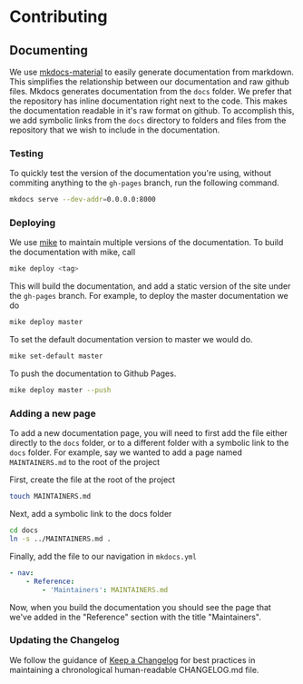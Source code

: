 # Contributing

## Documenting

We use [mkdocs-material](https://github.com/squidfunk/mkdocs-material)
to easily generate documentation from markdown.  This simplifies the relationship between our documentation and raw github files.  Mkdocs generates documentation from the ``docs`` folder.  We prefer that the
repository has inline documentation right next to the code.  This makes the documentation readable in it's raw format on github.  To accomplish this, we add symbolic links from the ``docs`` directory to folders and files from the repository that we wish to include in the documentation.

### Testing

To quickly test the version of the documentation you're using, without commiting
anything to the ``gh-pages`` branch, run the following command.

```bash
mkdocs serve --dev-addr=0.0.0.0:8000
```

### Deploying

We use [mike](https://github.com/jimporter/mike) to maintain multiple versions
of the documentation.  To build the documentation with mike, call

```bash
mike deploy <tag>
```

This will build the documentation, and add a static version of the site under the
``gh-pages`` branch.  For example, to deploy the master documentation we do

```bash
mike deploy master
```

To set the default documentation version to master we would do.

```bash
mike set-default master
```

To push the documentation to Github Pages.

```bash
mike deploy master --push
```

### Adding a new page

To add a new documentation page, you will need to first add the file
either directly to the ``docs`` folder, or to a different folder with a symbolic link to the ``docs`` folder.  For example, say we wanted to add a page named ``MAINTAINERS.md`` to the root of the project

First, create the file at the root of the project
    
```bash
touch MAINTAINERS.md
```

Next, add a symbolic link to the docs folder

```bash
cd docs
ln -s ../MAINTAINERS.md .
```
    
Finally, add the file to our navigation in ``mkdocs.yml``

```yaml
- nav:
    - Reference:
        - 'Maintainers': MAINTAINERS.md
```

Now, when you build the documentation you should see the page that
we've added in the "Reference" section with the title "Maintainers".

### Updating the Changelog

We follow the guidance of  [Keep a Changelog](https://keepachangelog.com/en/1.0.0/) for
best practices in maintaining a chronological human-readable CHANGELOG.md file.